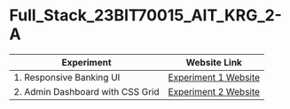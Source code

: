 # Full_Stack_23BIT70015_AIT_KRG_2-A

| Experiment | Website Link |
|----------------|--------------|
| 1. Responsive Banking UI | [Experiment 1 Website](https://responsivebankingui.netlify.app/) |
| 2. Admin Dashboard with CSS Grid | [Experiment 2 Website](https://admindashboardwithcssgrid.netlify.app/) |
